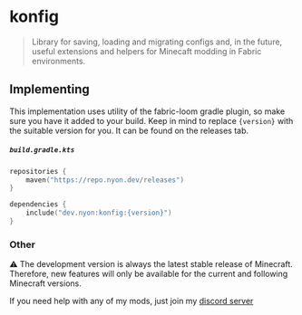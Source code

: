 # konfig

> Library for saving, loading and migrating configs and, in the future, useful extensions and helpers for Minecaft
modding in Fabric environments.

## Implementing
This implementation uses utility of the fabric-loom gradle plugin, so make sure you have it added to your build.
Keep in mind to replace `{version}` with the suitable version for you. It can be found on the releases tab.

##### `build.gradle.kts`
```kotlin
repositories {
    maven("https://repo.nyon.dev/releases")
}

dependencies {
    include("dev.nyon:konfig:{version}")
}
```

### Other
⚠️ The development version is always the latest stable release of Minecraft.
Therefore, new features will only be available for the current and following Minecraft versions.

If you need help with any of my mods, just join my [discord server](https://nyon.dev/discord)